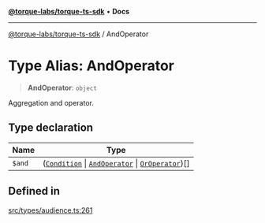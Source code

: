 [**@torque-labs/torque-ts-sdk**](../README.md) • **Docs**

***

[@torque-labs/torque-ts-sdk](../globals.md) / AndOperator

# Type Alias: AndOperator

> **AndOperator**: `object`

Aggregation and operator.

## Type declaration

| Name | Type |
| ------ | ------ |
| `$and` | ([`Condition`](Condition.md) \| [`AndOperator`](AndOperator.md) \| [`OrOperator`](OrOperator.md))[] |

## Defined in

[src/types/audience.ts:261](https://github.com/torque-labs/torque-ts-sdk/blob/e34efdf278512e8a58bacdba966e9cd90b1db20a/src/types/audience.ts#L261)
